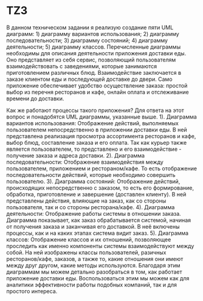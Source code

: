 # TZ3
  В данном техническом задании я реализую создание пяти UML диаграмм: 1) диаграмму вариантов использования; 2) диаграмму последовательности; 3) диаграмму состояний; 4) диаграмму деятельности; 5) диаграмму классов. Перечисленные диаграммы необходимы для описания деятельности приложения доставки еды. Оно представляет из себя сервис, позволяющий пользователям взаимодействовать с заведениями, которые занимаются приготовлением различных блюд. Взаимодействие заключается в заказе клиентом еды и последующей доставке до двери. Само приложение обеспечивает удобство осуществление заказа: простой выбор из перечня ресторанов и кафе, онлайн оплата и отслеживание времени до доставки. 
  
Как же работают процессы такого приложения? Для ответа на этот вопрос и понадобятся UML диаграммы, указанные выше.
1). Диаграмма вариантов использования: Отображение действий, выполняемых пользователем непосредственно в приложении доставки еды. В ней представлена реализация просмотра ассортимента ресторанов и кафе, выбор блюд, составление заказа и его оплата. Так как курьер также является пользователем, то представлено и его взаимодействие - получение заказа и адреса доставки.
2). Диаграмма последовательности: Отображение взаимодействия между пользователем, приложением и рестораном/кафе. То есть отображение последовательности действий, которые необходимо совершить пользователю.
3). Диаграмма состояний: Отображение действий, происходящих непосредственно с заказом, то есть его формирование, обработка, приготовление и завершение (доставлен клиенту). В ней представлены действия, влияющие на заказ, как со стороны пользователя, так и со стороны ресторана/кафе.
4). Диаграмма деятельности: Отображение работы системы в отношении заказа. Диаграмма показывает, как заказ обрабатывается системой, начиная от получения заказа и заканчивая его доставкой. В неё включены процессы, как и на каких этапах система видит заказ.
5). Диаграмма классов: Отображение классов и их отношений, позволяющее проследить как именно компоненты системы взаимодействуют между собой. На ней изображены классы пользователей, разичных ресторанов/кафе, заказов, а также то, какие отношения они имеют между друг другом, какие методы используются.
Благодаря этим диаграммам мы можем детально разобраться в том, как работает приложение доставки еды. Воспользоваться этим мы можем как для аналитики эффективности работы подобных компаний, так и для простого интереса.
